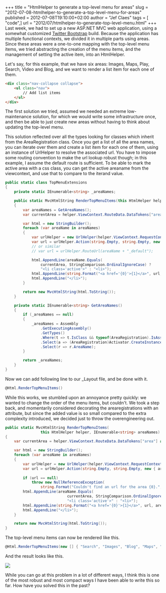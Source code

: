 +++
title = "HtmlHelper to generate a top-level menu for areas"
slug = "2012-07-08-htmlhelper-to-generate-a-top-level-menu-for-areas"
published = 2012-07-08T19:10:00+02:00
author = "Jef Claes"
tags = [ "code",]
url = "2012/07/htmlhelper-to-generate-top-level-menu.html"
+++
Last week, we had to set up a new ASP.NET MVC web application, using a
somewhat customized [Twitter Bootstrap](http://twitter.github.com/bootstrap/) build. Because the application has multiple functional contexts, we divided it in multiple parts using areas. Since these areas were a one-to-one mapping with the top-level menu items, we tried abstracting the creation of the menu
items, ánd the management of setting the active item, into an
HtmlHelper.  
  
Let's say, for this example, that we have six areas: Images, Maps, Play,
Search, Video and Blog, and we want to render a list item for each one
of them.  

```html
<div class="nav-collapse collapse">
    <ul class="nav">
        // Add list items         
    </ul>
</div>
```

The first solution we tried, assumed we needed an extreme
low-maintenance solution, for which we would write some infrastructure
once, and then be able to just create new areas without having to think
about updating the top-level menu.  
  
This solution reflected over all the types looking for classes which
inherit from the AreaRegistration class. Once you get a list of all the
area names, you can iterate over them and create a list item for each
one of them, using an instance of UrlHelper to resolve the associated
url. You have to impose some routing convention to make the url lookup
robust though; in this example, I assume the default route is
sufficient. To be able to mark the active area with a css class, you can
get the active areaname from the viewcontext, and use that to compare to
the iterand value.  

```csharp
public static class TopMenuExtensions
{
    private static IEnumerable<string> _areaNames;

    public static MvcHtmlString RenderTopMenuItems(this HtmlHelper helper)
    {
        var areaNames = GetAreaNames();
        var currentArea = helper.ViewContext.RouteData.DataTokens["area"] as string;

        var html = new StringBuilder();
        foreach (var areaName in areaNames)
        {
            var urlHelper = new UrlHelper(helper.ViewContext.RequestContext);
            var url = urlHelper.Action(string.Empty, string.Empty, new { area = areaName });
            // or similar
            // var url = urlHelper.RouteUrl(areaName + "_default");

            html.AppendLine(areaName.Equals(
                currentArea, StringComparison.OrdinalIgnoreCase) ? 
                "<li class='active'>" : "<li>");
            html.AppendLine(string.Format("<a href='{0}'>{1}</a>", url, areaName));
            html.AppendLine("</li>");
        }

        return new MvcHtmlString(html.ToString());
    }

    private static IEnumerable<string> GetAreaNames()
    {
        if (_areaNames == null)
        {
            _areaNames = Assembly
                .GetExecutingAssembly()
                .GetTypes()
                .Where(t => t.IsClass && typeof(AreaRegistration).IsAssignableFrom(t))
                .Select(a => (AreaRegistration)Activator.CreateInstance(a))
                .Select(r => r.AreaName);
        }

        return _areaNames;
    }
}
```

Now we can add following line to our \_Layout file, and be done with
it.  

```csharp
@Html.RenderTopMenuItems()  
```

While this works, we stumbled upon an annoyance pretty quickly: we
wanted to change the order of the menu items, but couldn't. We took a
step back, and momentarily considered decorating the arearegistrations
with an attribute, but since the added value is so small compared to the
extra complexity introduced, we decided just to throw the
overengineering out.  

```csharp
public static MvcHtmlString RenderTopMenuItems(
                this HtmlHelper helper, IEnumerable<string> areaNames)
{        
    var currentArea = helper.ViewContext.RouteData.DataTokens["area"] as string;

    var html = new StringBuilder();
    foreach (var areaName in areaNames)
    {
        var urlHelper = new UrlHelper(helper.ViewContext.RequestContext);
        var url = urlHelper.Action(string.Empty, string.Empty, new { area = areaName });
        
        if (url == null)
            throw new NullReferenceException(
                string.Format("Couldn't find an url for the area {0}.", areaName));                
        html.AppendLine(areaName.Equals(
                            currentArea, StringComparison.OrdinalIgnoreCase) ? 
                            "<li class='active'>" : "<li>");
        html.AppendLine(string.Format("<a href='{0}'>{1}</a>", url, areaName));
        html.AppendLine("</li>");
    }

    return new MvcHtmlString(html.ToString());
}  
```     

The top-level menu items can now be rendered like this.  

```csharp
@Html.RenderTopMenuItems(new [] { "Search", "Images", "Blog", "Maps", "Play", "Video" } )
```

And the result looks like this.  
  

[![](/post/images/thumbnails/2012-07-08-htmlhelper-to-generate-a-top-level-menu-for-areas-TwitterBootstrapMenu.PNG)](/post/images/2012-07-08-htmlhelper-to-generate-a-top-level-menu-for-areas-TwitterBootstrapMenu.PNG)  
  

While you can go at this problem in a lot of different ways, I think
this is one of the most robust and most compact ways I have been able to
write this so far. How have you solved this in the past?